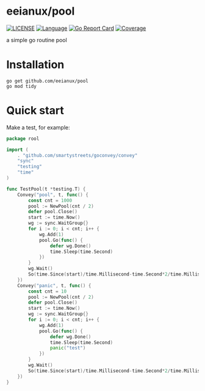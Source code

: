 # eeianux/pool
[![LICENSE](https://img.shields.io/github/license/eeianux/pool.svg)](https://github.com/eeianux/pool/blob/main/LICENSE)
[![Language](https://img.shields.io/badge/Language-Go-blue.svg)](https://golang.org/)
[![Go Report Card](https://goreportcard.com/badge/github.com/eeianux/pool)](https://goreportcard.com/report/github.com/eeianux/pool)
[![Coverage](https://codecov.io/gh/eeianux/pool/branch/main/graph/badge.svg)](https://codecov.io/gh/eeianux/pool)

 a simple go routine pool

# Installation
```shell
go get github.com/eeianux/pool
go mod tidy
```

# Quick start
Make a test, for example:

```go
package rool

import (
	. "github.com/smartystreets/goconvey/convey"
	"sync"
	"testing"
	"time"
)

func TestPool(t *testing.T) {
	Convey("pool", t, func() {
		const cnt = 1000
		pool := NewPool(cnt / 2)
		defer pool.Close()
		start := time.Now()
		wg := sync.WaitGroup{}
		for i := 0; i < cnt; i++ {
			wg.Add(1)
			pool.Go(func() {
				defer wg.Done()
				time.Sleep(time.Second)
			})
		}
		wg.Wait()
		So(time.Since(start)/time.Millisecond-time.Second*2/time.Millisecond, ShouldBeLessThan, 10)
	})
	Convey("panic", t, func() {
		const cnt = 10
		pool := NewPool(cnt / 2)
		defer pool.Close()
		start := time.Now()
		wg := sync.WaitGroup{}
		for i := 0; i < cnt; i++ {
			wg.Add(1)
			pool.Go(func() {
				defer wg.Done()
				time.Sleep(time.Second)
				panic("test")
			})
		}
		wg.Wait()
		So(time.Since(start)/time.Millisecond-time.Second*2/time.Millisecond, ShouldBeLessThan, 10)
	})
}

```
